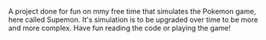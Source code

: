 A project done for fun on mmy free time that simulates the Pokemon game, here called Supemon.
It's simulation is to be upgraded over time to be more and more complex.
Have fun reading the code or playing the game!
